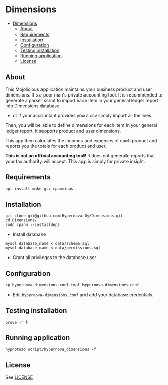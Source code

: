 # Dimensions

   * [Dimensions](#dimensions)
      * [About](#about)
      * [Requirements](#requirements)
      * [Installation](#installation)
      * [Configuration](#configuration)
      * [Testing installation](#testing-installation)
      * [Running application](#running-application)
      * [License](#license)

## About

This Mojolicious application maintains your business product and user dimensions.
It's a poor man's private accounting tool. It is recommended to generate a parser
script to import each item in your general ledger report into Dimensions database
- or if your accountant provides you a csv simply import all the lines.

Then, you will be able to define dimensions for each item in your general ledger
report. It supports product and user dimensions.

This app then calculates the incomes and expenses of each product and reports
you the totals for each product and user.

**This is not an official accounting tool!** It does not generate reports that
your tax authority will accept. This app is simply for private insight.

## Requirements

``
apt install make gcc cpanminus
``

## Installation

```
git clone git@github.com:Hypernova-Oy/Dimensions.git
cd Dimensions/
sudo cpanm --installdeps .
```

* Install database
```
mysql database_name < data/schema.sql
mysql database_name < data/permissions.sql
```
* Grant all privileges to the database user

## Configuration

```
cp hypernova-dimensions.conf.tmpl hypernova-dimensions.conf
```

* Edit `hypernova-dimensions.conf` and add your database credentials.

## Testing installation

```
prove -r t
```

## Running application

```
hypnotoad script/hypernova_dimensions -f
```

## License

See [LICENSE](LICENSE)
